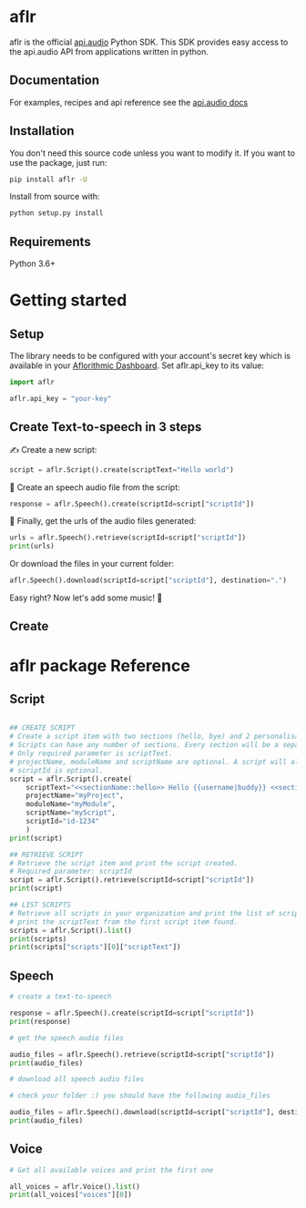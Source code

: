 # aflr

aflr is the official [api.audio](https://www.api.audio) Python SDK. This SDK provides easy access to the api.audio API from applications written in python.

## Documentation

For examples, recipes and api reference see the [api.audio docs](https://docs.api.audio/reference)

## Installation

You don't need this source code unless you want to modify it. If you want to use the package, just run:

```sh
pip install aflr -U
```

Install from source with:

```sh
python setup.py install
```

## Requirements

Python 3.6+

# Getting started

## Setup

The library needs to be configured with your account's secret key which is available in your [Aflorithmic Dashboard](https://console.api.audio). Set aflr.api_key to its value:

```python
import aflr

aflr.api_key = "your-key"
```

## Create Text-to-speech in 3 steps

✍️ Create a new script:

```python
script = aflr.Script().create(scriptText="Hello world")
```

🎤 Create an speech audio file from the script:

```python
response = aflr.Speech().create(scriptId=script["scriptId"])
```

🎉 Finally, get the urls of the audio files generated:

```python
urls = aflr.Speech().retrieve(scriptId=script["scriptId"])
print(urls)
```

Or download the files in your current folder:

```python
aflr.Speech().download(scriptId=script["scriptId"], destination=".")
```

Easy right? Now let's add some music! 🔮

## Create

# aflr package Reference

## Script

```python

## CREATE SCRIPT
# Create a script item with two sections (hello, bye) and 2 personalisation parameters (username and location).
# Scripts can have any number of sections. Every section will be a separated speech file.
# Only required parameter is scriptText.
# projectName, moduleName and scriptName are optional. A script will always follow the following hierarchical structure: project/module/script. If not provided, projectName, moduleName and scriptName will be "default".
# scriptId is optional.
script = aflr.Script().create(
    scriptText="<<sectionName::hello>> Hello {{username|buddy}} <<sectionName::bye>> Good bye from {{location|barcelona}}",
    projectName="myProject",
    moduleName="myModule",
    scriptName="myScript",
    scriptId="id-1234"
    )
print(script)

## RETRIEVE SCRIPT
# Retrieve the script item and print the script created.
# Required parameter: scriptId
script = aflr.Script().retrieve(scriptId=script["scriptId"])
print(script)

## LIST SCRIPTS
# Retrieve all scripts in your organization and print the list of scripts. List does not require any parameter.
# print the scriptText from the first script item found.
scripts = aflr.Script().list()
print(scripts)
print(scripts["scripts"][0]["scriptText"])

```

## Speech

```python
# create a text-to-speech

response = aflr.Speech().create(scriptId=script["scriptId"])
print(response)

# get the speech audio files

audio_files = aflr.Speech().retrieve(scriptId=script["scriptId"])
print(audio_files)

# download all speech audio files

# check your folder :) you should have the following audio_files

audio_files = aflr.Speech().download(scriptId=script["scriptId"], destination=".")
print(audio_files)
```

## Voice

```python
# Get all available voices and print the first one

all_voices = aflr.Voice().list()
print(all_voices["voices"][0])

```
